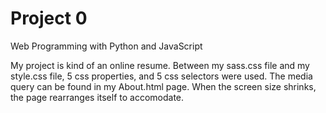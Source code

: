# Project 0

Web Programming with Python and JavaScript

My project is kind of an online resume.  Between my sass.css file and my style.css file, 5 css properties, and 5 css selectors were used. The media query can be found in my About.html page.  When the screen size shrinks, the page rearranges itself to accomodate.
